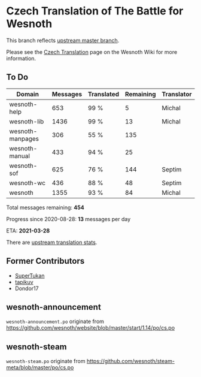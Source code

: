 # Czech Translation of The Battle for Wesnoth

This branch reflects [upstream master branch](https://github.com/wesnoth/wesnoth/tree/master).

Please see the [Czech Translation](https://wiki.wesnoth.org/CzechTranslation) page on the Wesnoth Wiki for more information.
## To Do

Domain | Messages | Translated | Remaining | Translator
------ | -------- | ---------- | --------- | ----------
wesnoth-help | 653 | 99 % | 5 | Michal
wesnoth-lib | 1436 | 99 % | 13 | Michal
wesnoth-manpages | 306 | 55 % | 135 |
wesnoth-manual | 433 | 94 % | 25 |
wesnoth-sof | 625 | 76 % | 144 | Septim
wesnoth-wc | 436 | 88 % | 48 | Septim
wesnoth | 1355 | 93 % | 84 | Michal

Total messages remaining: **454**

Progress since 2020-08-28: **13** messages per day

ETA: **2021-03-28**

There are [upstream translation stats](https://www.wesnoth.org/gettext/?view=langs&version=master&lang=cs).

## Former Contributors
- [SuperTukan](https://github.com/SuperTukan)
- [tapikuv](https://github.com/tapikuv)
- Dondor17

## wesnoth-announcement
`wesnoth-announcement.po` originate from https://github.com/wesnoth/website/blob/master/start/1.14/po/cs.po

## wesnoth-steam
`wesnoth-steam.po` originate from https://github.com/wesnoth/steam-meta/blob/master/po/cs.po
